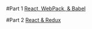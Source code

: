 #Part 1
[React, WebPack, & Babel](https://www.valentinog.com/blog/react-webpack-babel/)

#Part 2
[React & Redux](https://www.valentinog.com/blog/react-redux-tutorial-beginners/)